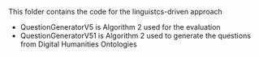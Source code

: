 This folder contains the code for the linguistcs-driven approach
- QuestionGeneratorV5 is Algorithm 2 used for the evaluation
- QuestionGeneratorV51 is Algorithm 2 used to generate the questions from Digital Humanities Ontologies
